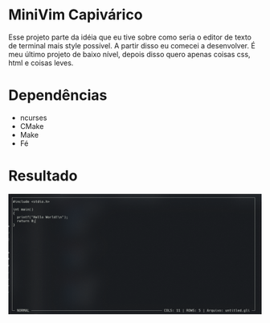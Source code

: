 # MiniVim Capivárico

Esse projeto parte da idéia que eu tive sobre como seria o editor de texto de terminal mais style possível. A partir disso eu comecei a desenvolver. É meu último projeto de baixo nível, depois disso quero apenas coisas css, html e coisas leves.

# Dependências
* ncurses
* CMake
* Make
* Fé

# Resultado
![Resultado](https://github.com/Vitor-tml/vitor-tml/blob/main/minivim.png?raw=true)